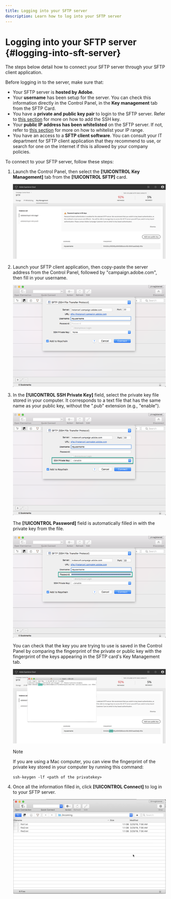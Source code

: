 ```yaml
---
title: Logging into your SFTP server
description: Learn how to log into your SFTP server
---
```


# Logging into your SFTP server {#logging-into-sft-server}

The steps below detail how to connect your SFTP server through your SFTP client application.

Before logging in to the server, make sure that:

* Your SFTP server is **hosted by Adobe**.
* Your **username** has been setup for the server. You can check this information directly in the Control Panel, in the **Key management** tab from the SFTP Card.
* You have a **private and public key pair** to login to the SFTP server. Refer to [this section](../../sftp/using/key-management.md) for more on how to add the SSH key.
* Your **public IP address has been whitelisted** on the SFTP server. If not, refer to [this section](../../sftp/using/ip-range-whitelisting.md) for more on how to whitelist your IP range.
* You have an access to a **SFTP client software**. You can consult your IT department for SFTP client application that they recommend to use, or search for one on the internet if this is allowed by your company policies.

To connect to your SFTP server, follow these steps:

1. Launch the Control Panel, then select the **[!UICONTROL Key Management]** tab from the **[!UICONTROL SFTP]** card.

    ![](assets/fingerprintNEW2.png)

1. Launch your SFTP client application, then copy-paste the server address from the Control Panel, followed by "campaign.adobe.com", then fill in your username.

    ![](assets/connect1.png)

1. In the **[!UICONTROL SSH Private Key]** field, select the private key file stored in your computer. It corresponds to a text file that has the same name as your public key, without the ".pub" extension (e.g., "enable").

    ![](assets/connect2.png)

    The **[!UICONTROL Password]** field is automatically filled in with the private key from the file.

    ![](assets/connect3.png)

    You can check that the key you are trying to use is saved in the Control Panel by comparing the fingerprint of the private or public key with the fingerprint of the keys appearing in the SFTP card's Key Management tab.

    ![](assets/fingerprint3.png)

    >[!NOTE]
    >
    >If you are using a Mac computer, you can view the fingerprint of the private key stored in your computer by running this command:
    >
    >`ssh-keygen -lf <path of the privatekey>`

1. Once all the information filled in, click **[!UICONTROL Connect]** to log in to your SFTP server.

    ![](assets/sftpconnected.png)
